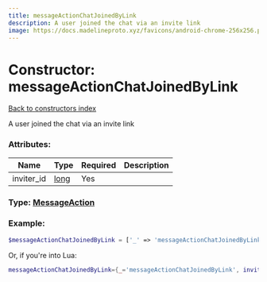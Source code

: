 ```yaml
---
title: messageActionChatJoinedByLink
description: A user joined the chat via an invite link
image: https://docs.madelineproto.xyz/favicons/android-chrome-256x256.png
---
```

# Constructor: messageActionChatJoinedByLink  
[Back to constructors index](index.md)



A user joined the chat via an invite link

### Attributes:

| Name     |    Type       | Required | Description |
|----------|---------------|----------|-------------|
|inviter\_id|[long](../types/long.md) | Yes|



### Type: [MessageAction](../types/MessageAction.md)


### Example:

```php
$messageActionChatJoinedByLink = ['_' => 'messageActionChatJoinedByLink', 'inviter_id' => long];
```  


Or, if you're into Lua:

```lua
messageActionChatJoinedByLink={_='messageActionChatJoinedByLink', inviter_id=long}

```


